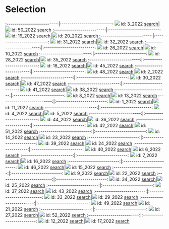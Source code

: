 # Selection

:-------------------------:|:-------------------------:
![](content/2022/3.jpg) id: 3_2022 [search](https://images.google.com/searchbyimage?image_url=https://visualcommunicationdesign.github.io/content/2022/3.jpg)|![](content/2022/50.jpg) id: 50_2022 [search](https://images.google.com/searchbyimage?image_url=https://visualcommunicationdesign.github.io/content/2022/50.jpg)
:-------------------------:|:-------------------------:
![](content/2022/19.jpg) id: 19_2022 [search](https://images.google.com/searchbyimage?image_url=https://visualcommunicationdesign.github.io/content/2022/19.jpg)|![](content/2022/20.jpg) id: 20_2022 [search](https://images.google.com/searchbyimage?image_url=https://visualcommunicationdesign.github.io/content/2022/20.jpg)
:-------------------------:|:-------------------------:
![](content/2022/31.jpg) id: 31_2022 [search](https://images.google.com/searchbyimage?image_url=https://visualcommunicationdesign.github.io/content/2022/31.jpg)|![](content/2022/32.jpg) id: 32_2022 [search](https://images.google.com/searchbyimage?image_url=https://visualcommunicationdesign.github.io/content/2022/32.jpg)
:-------------------------:|:-------------------------:
![](content/2022/26.jpg) id: 26_2022 [search](https://images.google.com/searchbyimage?image_url=https://visualcommunicationdesign.github.io/content/2022/26.jpg)|![](content/2022/10.jpg) id: 10_2022 [search](https://images.google.com/searchbyimage?image_url=https://visualcommunicationdesign.github.io/content/2022/10.jpg)
:-------------------------:|:-------------------------:
![](content/2022/28.jpg) id: 28_2022 [search](https://images.google.com/searchbyimage?image_url=https://visualcommunicationdesign.github.io/content/2022/28.jpg)|![](content/2022/35.jpg) id: 35_2022 [search](https://images.google.com/searchbyimage?image_url=https://visualcommunicationdesign.github.io/content/2022/35.jpg)
:-------------------------:|:-------------------------:
![](content/2022/18.jpg) id: 18_2022 [search](https://images.google.com/searchbyimage?image_url=https://visualcommunicationdesign.github.io/content/2022/18.jpg)|![](content/2022/45.jpg) id: 45_2022 [search](https://images.google.com/searchbyimage?image_url=https://visualcommunicationdesign.github.io/content/2022/45.jpg)
:-------------------------:|:-------------------------:
![](content/2022/48.jpg) id: 48_2022 [search](https://images.google.com/searchbyimage?image_url=https://visualcommunicationdesign.github.io/content/2022/48.jpg)|![](content/2022/2.jpg) id: 2_2022 [search](https://images.google.com/searchbyimage?image_url=https://visualcommunicationdesign.github.io/content/2022/2.jpg)
:-------------------------:|:-------------------------:
![](content/2022/30.jpg) id: 30_2022 [search](https://images.google.com/searchbyimage?image_url=https://visualcommunicationdesign.github.io/content/2022/30.jpg)|![](content/2022/47.jpg) id: 47_2022 [search](https://images.google.com/searchbyimage?image_url=https://visualcommunicationdesign.github.io/content/2022/47.jpg)
:-------------------------:|:-------------------------:
![](content/2022/41.jpg) id: 41_2022 [search](https://images.google.com/searchbyimage?image_url=https://visualcommunicationdesign.github.io/content/2022/41.jpg)|![](content/2022/38.jpg) id: 38_2022 [search](https://images.google.com/searchbyimage?image_url=https://visualcommunicationdesign.github.io/content/2022/38.jpg)
:-------------------------:|:-------------------------:
![](content/2022/8.jpg) id: 8_2022 [search](https://images.google.com/searchbyimage?image_url=https://visualcommunicationdesign.github.io/content/2022/8.jpg)|![](content/2022/13.jpg) id: 13_2022 [search](https://images.google.com/searchbyimage?image_url=https://visualcommunicationdesign.github.io/content/2022/13.jpg)
:-------------------------:|:-------------------------:
![](content/2022/1.jpg) id: 1_2022 [search](https://images.google.com/searchbyimage?image_url=https://visualcommunicationdesign.github.io/content/2022/1.jpg)|![](content/2022/11.jpg) id: 11_2022 [search](https://images.google.com/searchbyimage?image_url=https://visualcommunicationdesign.github.io/content/2022/11.jpg)
:-------------------------:|:-------------------------:
![](content/2022/4.jpg) id: 4_2022 [search](https://images.google.com/searchbyimage?image_url=https://visualcommunicationdesign.github.io/content/2022/4.jpg)|![](content/2022/5.jpg) id: 5_2022 [search](https://images.google.com/searchbyimage?image_url=https://visualcommunicationdesign.github.io/content/2022/5.jpg)
:-------------------------:|:-------------------------:
![](content/2022/44.jpg) id: 44_2022 [search](https://images.google.com/searchbyimage?image_url=https://visualcommunicationdesign.github.io/content/2022/44.jpg)|![](content/2022/36.jpg) id: 36_2022 [search](https://images.google.com/searchbyimage?image_url=https://visualcommunicationdesign.github.io/content/2022/36.jpg)
:-------------------------:|:-------------------------:
![](content/2022/42.jpg) id: 42_2022 [search](https://images.google.com/searchbyimage?image_url=https://visualcommunicationdesign.github.io/content/2022/42.jpg)|![](content/2022/51.jpg) id: 51_2022 [search](https://images.google.com/searchbyimage?image_url=https://visualcommunicationdesign.github.io/content/2022/51.jpg)
:-------------------------:|:-------------------------:
![](content/2022/14.jpg) id: 14_2022 [search](https://images.google.com/searchbyimage?image_url=https://visualcommunicationdesign.github.io/content/2022/14.jpg)|![](content/2022/23.jpg) id: 23_2022 [search](https://images.google.com/searchbyimage?image_url=https://visualcommunicationdesign.github.io/content/2022/23.jpg)
:-------------------------:|:-------------------------:
![](content/2022/39.jpg) id: 39_2022 [search](https://images.google.com/searchbyimage?image_url=https://visualcommunicationdesign.github.io/content/2022/39.jpg)|![](content/2022/24.jpg) id: 24_2022 [search](https://images.google.com/searchbyimage?image_url=https://visualcommunicationdesign.github.io/content/2022/24.jpg)
:-------------------------:|:-------------------------:
![](content/2022/40.jpg) id: 40_2022 [search](https://images.google.com/searchbyimage?image_url=https://visualcommunicationdesign.github.io/content/2022/40.jpg)|![](content/2022/6.jpg) id: 6_2022 [search](https://images.google.com/searchbyimage?image_url=https://visualcommunicationdesign.github.io/content/2022/6.jpg)
:-------------------------:|:-------------------------:
![](content/2022/7.jpg) id: 7_2022 [search](https://images.google.com/searchbyimage?image_url=https://visualcommunicationdesign.github.io/content/2022/7.jpg)|![](content/2022/16.jpg) id: 16_2022 [search](https://images.google.com/searchbyimage?image_url=https://visualcommunicationdesign.github.io/content/2022/16.jpg)
:-------------------------:|:-------------------------:
![](content/2022/46.jpg) id: 46_2022 [search](https://images.google.com/searchbyimage?image_url=https://visualcommunicationdesign.github.io/content/2022/46.jpg)|![](content/2022/15.jpg) id: 15_2022 [search](https://images.google.com/searchbyimage?image_url=https://visualcommunicationdesign.github.io/content/2022/15.jpg)
:-------------------------:|:-------------------------:
![](content/2022/9.jpg) id: 9_2022 [search](https://images.google.com/searchbyimage?image_url=https://visualcommunicationdesign.github.io/content/2022/9.jpg)|![](content/2022/22.jpg) id: 22_2022 [search](https://images.google.com/searchbyimage?image_url=https://visualcommunicationdesign.github.io/content/2022/22.jpg)
:-------------------------:|:-------------------------:
![](content/2022/34.jpg) id: 34_2022 [search](https://images.google.com/searchbyimage?image_url=https://visualcommunicationdesign.github.io/content/2022/34.jpg)|![](content/2022/25.jpg) id: 25_2022 [search](https://images.google.com/searchbyimage?image_url=https://visualcommunicationdesign.github.io/content/2022/25.jpg)
:-------------------------:|:-------------------------:
![](content/2022/37.jpg) id: 37_2022 [search](https://images.google.com/searchbyimage?image_url=https://visualcommunicationdesign.github.io/content/2022/37.jpg)|![](content/2022/43.jpg) id: 43_2022 [search](https://images.google.com/searchbyimage?image_url=https://visualcommunicationdesign.github.io/content/2022/43.jpg)
:-------------------------:|:-------------------------:
![](content/2022/33.jpg) id: 33_2022 [search](https://images.google.com/searchbyimage?image_url=https://visualcommunicationdesign.github.io/content/2022/33.jpg)|![](content/2022/29.jpg) id: 29_2022 [search](https://images.google.com/searchbyimage?image_url=https://visualcommunicationdesign.github.io/content/2022/29.jpg)
:-------------------------:|:-------------------------:
![](content/2022/49.jpg) id: 49_2022 [search](https://images.google.com/searchbyimage?image_url=https://visualcommunicationdesign.github.io/content/2022/49.jpg)|![](content/2022/21.jpg) id: 21_2022 [search](https://images.google.com/searchbyimage?image_url=https://visualcommunicationdesign.github.io/content/2022/21.jpg)
:-------------------------:|:-------------------------:
![](content/2022/27.jpg) id: 27_2022 [search](https://images.google.com/searchbyimage?image_url=https://visualcommunicationdesign.github.io/content/2022/27.jpg)|![](content/2022/52.jpg) id: 52_2022 [search](https://images.google.com/searchbyimage?image_url=https://visualcommunicationdesign.github.io/content/2022/52.jpg)
:-------------------------:|:-------------------------:
![](content/2022/12.jpg) id: 12_2022 [search](https://images.google.com/searchbyimage?image_url=https://visualcommunicationdesign.github.io/content/2022/12.jpg)|![](content/2022/17.jpg) id: 17_2022 [search](https://images.google.com/searchbyimage?image_url=https://visualcommunicationdesign.github.io/content/2022/17.jpg)
